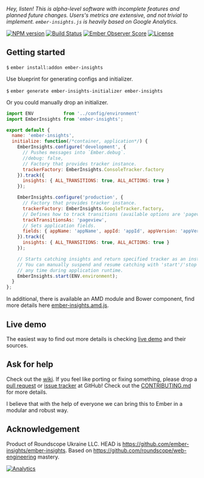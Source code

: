 _Hey, listen! This is alpha-level software with incomplete features and planned future changes. Users's metrics are extensive, and not trivial to implement. `ember-insights.js` is heavily based on Google Analytics._

[![NPM version](http://img.shields.io/npm/v/ember-insights.svg)](https://npmjs.org/package/ember-insights) [![Build Status](https://travis-ci.org/ember-insights/ember-insights.svg?branch=master)](https://travis-ci.org/ember-insights/ember-insights) [![Ember Observer Score](http://emberobserver.com/badges/ember-insights.svg)](http://emberobserver.com/addons/ember-insights) [![License](https://img.shields.io/badge/license-MIT-blue.svg)](https://github.com/ember-insights/ember-insights/blob/master/LICENSE.md)

## Getting started

`$` `ember install:addon ember-insights`

Use blueprint for generating configs and initializer.

`$` `ember generate ember-insights-initializer ember-insights`

Or you could manually drop an initializer.

```javascript
import ENV           from '../config/environment'
import EmberInsights from 'ember-insights';

export default {
  name: 'ember-insights',
  initialize: function(/*container, application*/) {
    EmberInsights.configure('development', {
      // Pushes messages into `Ember.debug`.
      //debug: false,
      // Factory that provides tracker instance.
      trackerFactory: EmberInsights.ConsoleTracker.factory
    }).track({
      insights: { ALL_TRANSITIONS: true, ALL_ACTIONS: true }
    });

    EmberInsights.configure('production', {
      // Factory that provides tracker instance.
      trackerFactory: EmberInsights.GoogleTracker.factory,
      // Defines how to track transitions (available options are 'pageview', 'event').
      trackTransitionsAs: 'pageview',
      // Sets application fields.
      fields: { appName: 'appName', appId: 'appId', appVersion: 'appVersion'}
    }).track({
      insights: { ALL_TRANSITIONS: true, ALL_ACTIONS: true }
    });

    // Starts catching insights and return specified tracker as an instance.
    // You can manually suspend and resume catching with 'start'/'stop' functions
    // any time during application runtime.
    EmberInsights.start(ENV.environment);
  }
};
```

In additional, there is available an AMD module and Bower component, find more details here [ember-insights.amd.js](https://github.com/ember-insights/ember-insights.amd.js).

## Live demo

The easiest way to find out more details is checking [live demo](http://ember-insights.github.io/#example-component) and their sources.

## Ask for help

Check out the [wiki](https://github.com/ember-insights/ember-insights/wiki). If you feel like porting or fixing something, please drop a [pull request](https://github.com/ember-insights/ember-insights/pulls) or [issue tracker](https://github.com/ember-insights/ember-insights/issues) at GitHub! Check out the [CONTRIBUTING.md](CONTRIBUTING.md) for more details.

I believe that with the help of everyone we can bring this to Ember in a modular and robust way.

## Acknowledgement

Product of Roundscope Ukraine LLC. HEAD is https://github.com/ember-insights/ember-insights. Based on https://github.com/roundscope/web-engineering mastery.

[![Analytics](https://ga-beacon.appspot.com/UA-60632001-5/ember-insights/ember-insights/README)](https://github.com/igrigorik/ga-beacon)
